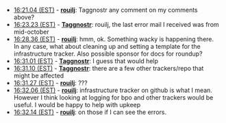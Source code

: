* <a href="#16:21.04" id="16:21.04">16:21.04 (EST)</a> - __[rouilj](https://github.com/rouilj)__: Taggnostr any comment on my comments above?
* <a href="#16:23.23" id="16:23.23">16:23.23 (EST)</a> - __[Taggnostr](https://github.com/Taggnostr)__: rouilj, the last error mail I received was from mid-october
* <a href="#16:28.36" id="16:28.36">16:28.36 (EST)</a> - __[rouilj](https://github.com/rouilj)__: hmm, ok. Something wacky is happening there. In any case, what about cleaning up and setting a template for the infrastructure tracker. Also possible sponsor for docs for roundup?
* <a href="#16:31.01" id="16:31.01">16:31.01 (EST)</a> - __[Taggnostr](https://github.com/Taggnostr)__: I guess that would help
* <a href="#16:31.10" id="16:31.10">16:31.10 (EST)</a> - __[Taggnostr](https://github.com/Taggnostr)__: there are a few other trackers/repo that might be affected
* <a href="#16:31.27" id="16:31.27">16:31.27 (EST)</a> - __[rouilj](https://github.com/rouilj)__: ???
* <a href="#16:32.06" id="16:32.06">16:32.06 (EST)</a> - __[rouilj](https://github.com/rouilj)__: infrastructure tracker on github is what I mean. However I think looking at logging for bpo and other trackers would be useful. I would be happy to help with upkeep
* <a href="#16:32.14" id="16:32.14">16:32.14 (EST)</a> - __[rouilj](https://github.com/rouilj)__: on those if I can see the errors.
